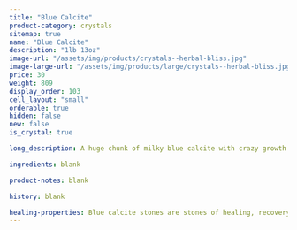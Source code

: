 ```yaml
---
title: "Blue Calcite"
product-category: crystals
sitemap: true
name: "Blue Calcite"
description: "1lb 13oz"
image-url: "/assets/img/products/crystals--herbal-bliss.jpg"
image-large-url: "/assets/img/products/large/crystals--herbal-bliss.jpg"
price: 30
weight: 809
display_order: 103
cell_layout: "small"
orderable: true
hidden: false
new: false
is_crystal: true

long_description: A huge chunk of milky blue calcite with crazy growth lines and beautiful hidden rainbows.

ingredients: blank

product-notes: blank

history: blank

healing-properties: Blue calcite stones are stones of healing, recovery, communication, and even the development of psychic or paranormal powers. Known to soothe frayed nerves and lessen tension, they are a great stone to carry if you deal with anxiety. Also known as a communication stone which can be used in meditation with your throat chakra to promote calm, open, clear communication especially among differing or opposing points of view. 
---
```

